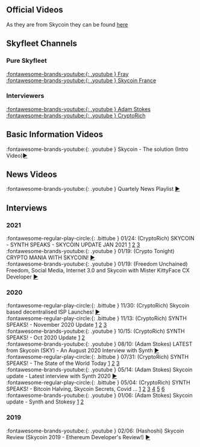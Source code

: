 
## Official Videos

As they are from Skycoin they can be found [here](../videos.md)

## Skyfleet Channels

### Pure Skyfleet
[:fontawesome-brands-youtube:{: .youtube } Fray](https://www.youtube.com/channel/UC41FZquwlKSIVxgMhwJrsiw)<br>
[:fontawesome-brands-youtube:{: .youtube } Skycoin France](https://www.youtube.com/channel/UC4iZz4r_dTsYZJ89JKiY6Kg)<br>

### Interviewers
[:fontawesome-brands-youtube:{: .youtube } Adam Stokes](https://www.youtube.com/channel/UC_LynnVoF0RJV6BjNJW26Ig)<br>
[:fontawesome-brands-youtube:{: .youtube } CryptoRich](https://www.youtube.com/channel/UCNZb8eUomqPYgrdVeOn4eZA)<br>

## Basic Information Videos

:fontawesome-brands-youtube:{: .youtube } Skycoin - The solution (Intro Video)[►](https://www.youtube.com/watch?v=FaI9KlyemiU&feature=youtu.be)

## News Videos

:fontawesome-brands-youtube:{: .youtube } Quartely News Playlist [►](https://youtube.com/playlist?list=PLXMkEdoUR9uOvfS0zv17DEGBUO2bo81C5)

## Interviews
### 2021

:fontawesome-regular-play-circle:{: .bittube } 01/24: (CryptoRich) SKYCOIN - SYNTH SPEAKS - SKYCOIN UPDATE JAN 2021 [1](https://bittube.tv/post/6db6afb6-11ef-440c-94b0-b7754390d7d1) [2](https://bittube.tv/post/b6d25ec4-c7a7-4c38-a1f0-83cf4ae61ce9) [3](https://bittube.tv/post/eef270f7-5e43-4066-8c22-36b34adb82d7)<br>
:fontawesome-brands-youtube:{: .youtube } 01/19: (Crypto Tonight) CRYPTO MANIA WITH SKYCOIN! [►](https://youtu.be/OJQhQCg3Y0g)<br>
:fontawesome-brands-youtube:{: .youtube } 01/19: (Freedom Unchained) Freedom, Social Media, Internet 3.0 and Skycoin with Mister KittyFace CX Developer [►](https://youtu.be/XxODIxRpiAE)

### 2020

:fontawesome-regular-play-circle:{: .bittube } 11/30: (CryptoRich) Skycoin based decentralised ISP Launches! [►](https://bittube.tv/post/581b3992-7ceb-4f5c-8108-f544f715203d)<br>
:fontawesome-regular-play-circle:{: .bittube }  11/13: (CryptoRich)  SYNTH SPEAKS! - November 2020 Update [1](https://bittube.tv/post/b5295cf5-f957-461c-b50c-2aa384ee3041) [2](https://bittube.tv/post/e9bf768d-a797-4ba3-9631-29c2fe43df5d) [3](https://bittube.tv/post/1bcf4d71-e43a-458f-9544-e3bfd01b0292)<br>
:fontawesome-brands-youtube:{: .youtube } 10/15: (CryptoRich) SYNTH SPEAKS! - Oct 2020 Update [1](https://www.youtube.com/watch?v=KlToUhn9-jM&feature=youtu.be) [2](https://www.youtube.com/watch?v=ag8Kty670zs&feature=youtu.be)<br>
:fontawesome-brands-youtube:{: .youtube } 08/10: (Adam Stokes) LATEST from Skycoin (SKY) - An August 2020 Interview with Synth [►](https://www.youtube.com/watch?v=anBn_PA3vJg&feature=youtu.be)<br>
:fontawesome-regular-play-circle:{: .bittube }  07/31: (CryptoRich)  SYNTH SPEAKS! - The State of the World Today [1](https://bittube.tv/post/efa25c21-e839-461c-a234-8903ddab5297) [2](https://bittube.tv/post/6c3c0265-8fff-4ebc-936b-15e4157cf4a2) [3](https://bittube.tv/post/615efc59-0fe7-4076-a27a-9e66ede10153)<br>
:fontawesome-brands-youtube:{: .youtube } 05/14: (Adam Stokes) Skycoin update - Latest interview with Synth 2020 [►](https://youtu.be/xFRH-6TyLXg)<br>
:fontawesome-regular-play-circle:{: .bittube } 05/04: (CryptoRich)  SYNTH SPEAKS! - Bitcoin Halving, Skycoin Secrets, Covid ... [1](https://bittube.tv/post/e65b095e-8199-4071-b625-336acf149ee6) [2](https://bittube.tv/post/cca1cee0-cc9b-47a2-bc38-3942b7bb6a70) [3](https://bittube.tv/post/a003ba75-4029-4b08-af23-c8f223e932ba) [4](https://bittube.tv/post/fd7436fb-0068-4f37-8418-2a4a46a3171e) [5](https://bittube.tv/post/b5640660-22e5-48f1-8f98-a678665ae293) [6](https://bittube.tv/post/2c6f52a0-51dd-4f54-be95-fd730db29752)<br>
:fontawesome-brands-youtube:{: .youtube } 01/06: (Adam Stokes) Skycoin update - Synth and Stokesy [1](https://www.youtube.com/watch?v=JADmYmmrw-8) [2](https://www.youtube.com/watch?v=Cxp9qHz7apU)<br>

### 2019

:fontawesome-brands-youtube:{: .youtube } 02/06: (Hashoshi) Skycoin Review (Skycoin 2019 - Ethereum Developer's Review!) [►](https://www.youtube.com/watch?v=b3qb29sulvU)